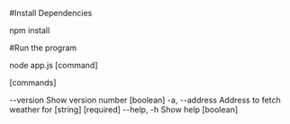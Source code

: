 #Install Dependencies

npm install

#Run the program

node app.js [command]

[commands]

--version      Show version number                                   [boolean]
-a, --address  Address to fetch weather for                [string] [required]
--help, -h     Show help                                             [boolean]